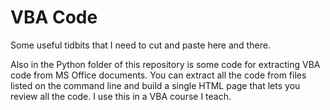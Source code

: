 # VBA Code

Some useful tidbits that I need to cut and paste here and there.

Also in the Python folder of this repository is some code for extracting VBA code from MS Office documents.  You can extract all the code from files listed on the command line and build a single HTML page that lets you review all the code.  I use this in a VBA course I teach.

